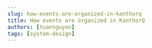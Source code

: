 ```yaml
---
slug: how-events-are-organized-in-kanthorq
title: How events are organized in KanthorQ
authors: [tuannguyen]
tags: [system-design]
---
```

